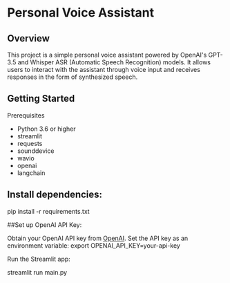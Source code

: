 # Personal Voice Assistant

## Overview
This project is a simple personal voice assistant powered by OpenAI's GPT-3.5 and Whisper ASR (Automatic Speech Recognition) models. It allows users to interact with the assistant through voice input and receives responses in the form of synthesized speech.

## Getting Started

Prerequisites

* Python 3.6 or higher
* streamlit
* requests
* sounddevice
* wavio
* openai
* langchain

## Install dependencies:

pip install -r requirements.txt

##Set up OpenAI API Key:

Obtain your OpenAI API key from [OpenAI](https://beta.openai.com/signup/). Set the API key as an environment variable:
export OPENAI_API_KEY=your-api-key

Run the Streamlit app:

streamlit run main.py
